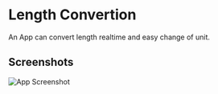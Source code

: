 # Length Convertion

An App can convert length realtime and easy change of unit.


## Screenshots

![App Screenshot](https://cdn.wafflemaster.my.id/app.png)
